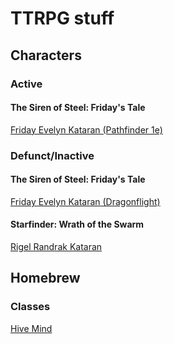 # TTRPG stuff

## Characters

### Active

#### The Siren of Steel: Friday's Tale

[Friday Evelyn Kataran (Pathfinder 1e)](Friday-Evelyn-Kataran-PF1e)  

### Defunct/Inactive

#### The Siren of Steel: Friday's Tale

[Friday Evelyn Kataran (Dragonflight)](Friday-Evelyn-Kataran-Dragonflight)  

#### Starfinder: Wrath of the Swarm

[Rigel Randrak Kataran](Rigel-Randrak-Kataran)  

## Homebrew

### Classes

[Hive Mind](Hive-Mind-class)

